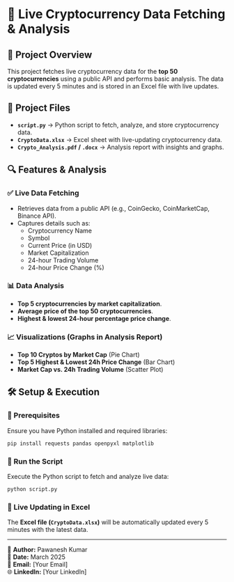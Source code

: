 # 🚀 Live Cryptocurrency Data Fetching & Analysis

## 📌 Project Overview
This project fetches live cryptocurrency data for the **top 50 cryptocurrencies** using a public API and performs basic analysis. The data is updated every 5 minutes and is stored in an Excel file with live updates.

## 📂 Project Files
- **`script.py`** → Python script to fetch, analyze, and store cryptocurrency data.
- **`CryptoData.xlsx`** → Excel sheet with live-updating cryptocurrency data.
- **`Crypto_Analysis.pdf` / `.docx`** → Analysis report with insights and graphs.

## 🔍 Features & Analysis
### ✅ Live Data Fetching
- Retrieves data from a public API (e.g., CoinGecko, CoinMarketCap, Binance API).
- Captures details such as:
  - Cryptocurrency Name
  - Symbol
  - Current Price (in USD)
  - Market Capitalization
  - 24-hour Trading Volume
  - 24-hour Price Change (%)

### 📊 Data Analysis
- **Top 5 cryptocurrencies by market capitalization**.
- **Average price of the top 50 cryptocurrencies**.
- **Highest & lowest 24-hour percentage price change**.

### 📈 Visualizations (Graphs in Analysis Report)
- **Top 10 Cryptos by Market Cap** (Pie Chart)
- **Top 5 Highest & Lowest 24h Price Change** (Bar Chart)
- **Market Cap vs. 24h Trading Volume** (Scatter Plot)

## 🛠️ Setup & Execution
### 🔹 Prerequisites
Ensure you have Python installed and required libraries:
```bash
pip install requests pandas openpyxl matplotlib
```

### 🔹 Run the Script
Execute the Python script to fetch and analyze live data:
```bash
python script.py
```

### 🔹 Live Updating in Excel
The **Excel file (`CryptoData.xlsx`)** will be automatically updated every 5 minutes with the latest data.


---
📌 **Author:** Pawanesh Kumar  
📅 **Date:** March 2025  
📧 **Email:** [Your Email]  
🌐 **LinkedIn:** [Your LinkedIn]  
